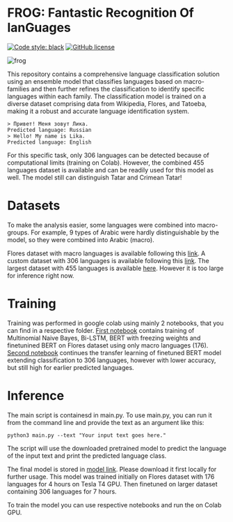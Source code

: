 # FROG: Fantastic Recognition Of lanGuages
[![Code style: black](https://img.shields.io/badge/code%20style-black-000000.svg)](https://github.com/psf/black)
[![GitHub license](https://img.shields.io/github/license/SpirinEgor/gulag)](https://github.com/Likich/frog/blob/master/LICENSE)

![frog](https://github.com/Likich/frog/assets/52376183/a92d606b-a2ba-4839-bc2e-96c0cb27cbb0)

This repository contains a comprehensive language classification solution using an ensemble model that classifies languages based on macro-families and then further refines the classification to identify specific languages within each family. The classification model is trained on a diverse dataset comprising data from Wikipedia, Flores, and Tatoeba, making it a robust and accurate language identification system.

```
> Привет! Меня зовут Лика.
Predicted language: Russian
> Hello! My name is Lika.
Predicted language: English
```

For this specific task, only 306 languages can be detected because of computational limits (training on Colab). However, the combined 455 languages dataset is available and can be readily used for this model as well. The model still can distinguish Tatar and Crimean Tatar!

# Datasets

To make the analysis easier, some languages were combined into macro-groups. For example, 9 types of Arabic were hardly distinguishable by the model, so they were combined into Arabic (macro).

Flores dataset with macro languages is available following this [link](https://drive.google.com/file/d/1rn_OMO0HGejUVoYUrZ96s7XfiY981gBA/view?usp=sharing). 
A custom dataset with 306 languages is available following this [link](https://drive.google.com/file/d/1WTaLUB5oo26QyU_zQTWGhmmfCI4f3LcD/view?usp=sharing). 
The largest dataset with 455 languages is available [here](https://drive.google.com/file/d/1cTIOoM1bhZod1TNXqZPBK24WPgQvfSoj/view?usp=sharing). However it is too large for inference right now.

# Training

Training was performed in google colab using mainly 2 notebooks, that you can find in a respective folder. [First notebook](https://github.com/Likich/frog/blob/main/notebooks/Language_Identification_Training_initial.ipynb) contains training of Multinomial Naive Bayes, Bi-LSTM, BERT with freezing weights and finetunined BERT on Flores dataset using only macro languages (176). [Second notebook](https://github.com/Likich/frog/blob/main/notebooks/Combined_finetuning_ipynb_.ipynb) continues the transfer learning of finetuned BERT model extending classification to 306 languages, however with lower accuracy, but still high for earlier predicted languages. 

# Inference

The main script is containesd in main.py.
To use main.py, you can run it from the command line and provide the text as an argument like this:

```
python3 main.py --text "Your input text goes here."
```
The script will use the downloaded pretrained model to predict the language of the input text and print the predicted language class.

The final model is stored in [model link](https://drive.google.com/file/d/1-8d412OfxwYW5gjw4TsiiyONGez0HhAV/view?usp=drive_link). Please download it first locally for further usage. This model was trained initially on Flores dataset with 176 languages for 4 hours on Tesla T4 GPU. Then finetuned on larger dataset containing 306 languages for 7 hours.

To train the model you can use respective notebooks and run the on Colab GPU.

